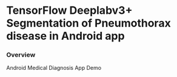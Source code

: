 # TensorFlow Deeplabv3+ Segmentation of Pneumothorax disease in Android app
### Overview
Android Medical Diagnosis App Demo
